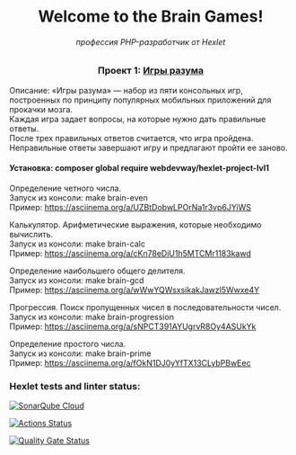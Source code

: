 <h1 align="center">Welcome to the Brain Games!</h1>
<h6 align="center">профессия PHP-разработчик от Hexlet</h6>
<h3 align="center">Проект 1: <a href="https://ru.hexlet.io/programs/php/projects/45">Игры разума</a></h3>


Описание: «Игры разума» — набор из пяти консольных игр, построенных по принципу популярных мобильных приложений для прокачки мозга.</br> 
Каждая игра задает вопросы, на которые нужно дать правильные ответы. </br>
После трех правильных ответов считается, что игра пройдена. </br>
Неправильные ответы завершают игру и предлагают пройти ее заново.</br>


<h4>Установка: composer global require webdevway/hexlet-project-lvl1</h4>


Определение четного числа.</br>
Запуск из консоли: make brain-even</br>
Пример: https://asciinema.org/a/UZBtDobwLPOrNa1r3vp6JYiWS

Калькулятор. Арифметические выражения, которые необходимо вычислить.</br>
Запуск из консоли: make brain-calc</br>
Пример: https://asciinema.org/a/cKn78eDiU1h5MTCMr1183kawd

Определение наибольшего общего делителя.</br>
Запуск из консоли: make brain-gcd</br>
Пример: https://asciinema.org/a/wWwYQWsxsikakJawzl5Wwxe4Y

Прогрессия. Поиск пропущенных чисел в последовательности чисел.</br>
Запуск из консоли: make brain-progression</br>
Пример: https://asciinema.org/a/sNPCT391AYUgrvR8Oy4ASUkYk

Определение простого числа.</br>
Запуск из консоли: make brain-prime</br>
Пример: https://asciinema.org/a/fOkN1DJ0yYfTX13CLybPBwEec


### Hexlet tests and linter status:

[![SonarQube Cloud](https://sonarcloud.io/images/project_badges/sonarcloud-light.svg)](https://sonarcloud.io/summary/new_code?id=webDevWay_php-project-lvl1)


[![Actions Status](https://github.com/webDevWay/php-project-lvl1/actions/workflows/hexlet-check.yml/badge.svg)](https://github.com/webDevWay/php-project-lvl1/actions)

[![Quality Gate Status](https://sonarcloud.io/api/project_badges/measure?project=webDevWay_php-project-lvl1&metric=alert_status)](https://sonarcloud.io/summary/new_code?id=webDevWay_php-project-lvl1)
